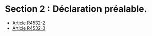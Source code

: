 #  Section 2 : Déclaration préalable.

* [Article R4532-2](./LEGIARTI000018529594.md)
* [Article R4532-3](./LEGIARTI000018529592.md)

